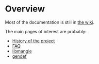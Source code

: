 # Overview

Most of the documentation is still in [the wiki](../wiki/home.md).

The main pages of interest are probably:

* [History of the project](../wiki/history.md)
* [FAQ](../wiki/faq/index.md)
* [libmangle](http://mingw-w64.sourceforge.net/libmangle/)
* [gendef](../wiki/gendef.md)
